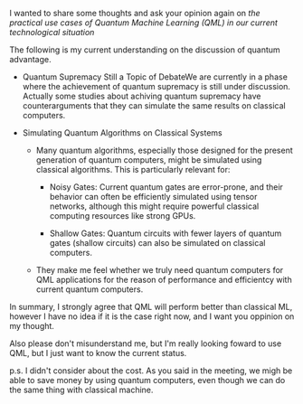 I wanted to share some thoughts and ask your opinion again on *the practical use cases of Quantum Machine Learning (QML) in our current technological situation*

The following is my current understanding on the discussion of quantum advantage.

- Quantum Supremacy 
  Still a Topic of DebateWe are currently in a phase where the achievement of quantum supremacy is still under discussion. 
  Actually some studies about achiving quantum supremacy have counterarguments that they can simulate the same results on classical computers.

- Simulating Quantum Algorithms on Classical Systems
  - Many quantum algorithms, especially those designed for the present generation of quantum computers, might be simulated using classical algorithms. This is particularly relevant for:
  
    - Noisy Gates: Current quantum gates are error-prone, and their behavior can often be efficiently simulated using tensor networks, although this might require powerful classical computing resources like strong GPUs.

    - Shallow Gates: Quantum circuits with fewer layers of quantum gates (shallow circuits) can also be simulated on classical computers.

  - They make me feel whether we truly need quantum computers for QML applications for the reason of performance and efficientcy with current quantum computers.


In summary, I strongly agree that QML will perform better than classical ML, however I have no idea if it is the case right now, and I want you oppinion on my thought.

Also please don't misunderstand me, but I'm really looking foward to use QML, but I just want to know the current status.

p.s. I didn't consider about the cost. As you said in the meeting, we migh be able to save money by using quantum computers, even though we can do the same thing with classical machine.
